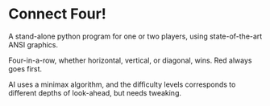 Connect Four!
=============
A stand-alone python program for one or two players, using state-of-the-art ANSI graphics.

Four-in-a-row, whether horizontal, vertical, or diagonal, wins.  Red always goes first.

AI uses a minimax algorithm, and the difficulty levels corresponds to different depths of look-ahead, but needs tweaking.
